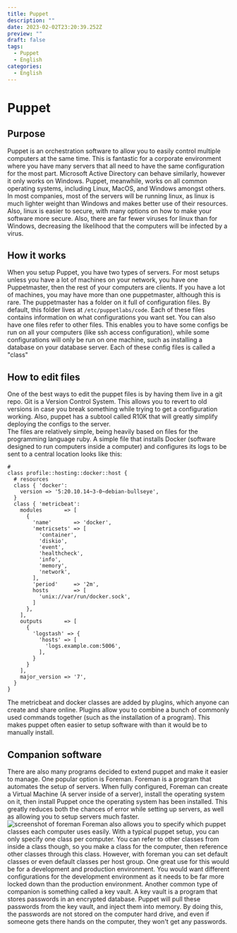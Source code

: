 ```yaml
---
title: Puppet
description: ""
date: 2023-02-02T23:20:39.252Z
preview: ""
draft: false
tags:
  - Puppet
  - English
categories:
  - English
---
```

# Puppet
## Purpose
Puppet is an orchestration software to allow you to easily control multiple computers at the same time.  This is fantastic for a corporate environment where you have many servers that all need to have the same configuration for the most part.  Microsoft Active Directory can behave similarly, however it only works on Windows.  Puppet, meanwhile, works on all common operating systems, including Linux, MacOS, and Windows amongst others.  In most companies, most of the servers will be running linux, as linux is much lighter weight than Windows and makes better use of their resources.  Also, linux is easier to secure, with many options on how to make your software more secure.  Also, there are far fewer viruses for linux than for Windows, decreasing the likelihood that the computers will be infected by a virus.
## How it works
When you setup Puppet, you have two types of servers.  For most setups unless you have a lot of machines on your network, you have one Puppetmaster, then the rest of your computers are clients.  If you have a lot of machines, you may have more than one puppetmaster, although this is rare.  The puppetmaster has a folder on it full of configuration files.  By default, this folder lives at `/etc/puppetlabs/code`.  Each of these files contains information on what configurations you want set.  You can also have one files refer to other files.  This enables you to have some configs be run on all your computers (like ssh access configuration), while some configurations will only be run on one machine, such as installing a database on your database server.  Each of these config files is called a "class"
## How to edit files
One of the best ways to edit the puppet files is by having them live in a git repo.  Git is a Version Control System.  This allows you to revert to old versions in case you break something while trying to get a configuration working.  Also, puppet has a subtool called R10K that will greatly simplify deploying the configs to the server.  
The files are relatively simple, being heavily based on files for the programming language ruby.  A simple file that installs Docker (software designed to run computers inside a computer) and configures its logs to be sent to a central location looks like this:
```puppet
#
class profile::hosting::docker::host {
  # resources
  class { 'docker':
    version => '5:20.10.14~3-0~debian-bullseye',
  }
  class { 'metricbeat':
    modules       => [
      {
        'name'       => 'docker',
        'metricsets' => [
          'container',
          'diskio',
          'event',
          'healthcheck',
          'info',
          'memory',
          'network',
        ],
        'period'     => '2m',
        hosts        => [
          'unix://var/run/docker.sock',
        ]
      },
    ],
    outputs       => [
      {
        'logstash' => {
          'hosts' => [
            'logs.example.com:5006',
          ],
        }
      }
    ],
    major_version => '7',
  }
}
```
The metricbeat and docker classes are added by plugins, which anyone can create and share online.  Plugins allow you to combine a bunch of commonly used commands together (such as the installation of a program).  This makes puppet often easier to setup software with than it would be to manually install.  
## Companion software
There are also many programs decided to extend puppet and make it easier to manage.  One popular option is Foreman.  Foreman is a program that automates the setup of servers.  When fully configured, Foreman can create a Virtual Machine (A server inside of a server), install the operating system on it, then install Puppet once the operating system has been installed.  This greatly reduces both the chances of error while setting up servers, as well as allowing you to setup servers much faster.  
![screenshot of foreman](/media/puppet/foreman.png)
Foreman also allows you to specify which puppet classes each computer uses easily.  With a typical puppet setup, you can only specify one class per computer.  You can refer to other classes from inside a class though, so you make a class for the computer, then reference other classes through this class.  However, with foreman you can set default classes or even default classes per host group.  One great use for this would be for a development and production environment.  You would want different configurations for the development environment as it needs to be far more locked down than the production environment.
Another common type of companion is something called a key vault.  A key vault is a program that stores passwords in an encrypted database.  Puppet will pull these passwords from the key vault, and inject them into memory.  By doing this, the passwords are not stored on the computer hard drive, and even if someone gets there hands on the computer, they won't get any passwords.  
